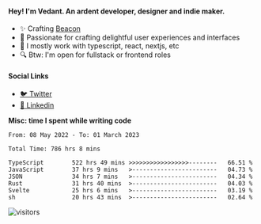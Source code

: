 #### Hey! I'm Vedant. An ardent developer, designer and indie maker.
- ✨ Crafting [Beacon](https://github.com/withbeacon/beacon)
- 💙 Passionate for crafting delightful user experiences and interfaces
- 🚀 I mostly work with typescript, react, nextjs, etc
- 🔍 Btw: I'm open for fullstack or frontend roles

#### Social Links
- [🐦 Twitter](https://twitter.com/vedantnn7)
- [💼 Linkedin](https://linkedin.com/in/vedant-nandwana)

**Misc: time I spent while writing code**
<!--START_SECTION:waka-->

```text
From: 08 May 2022 - To: 01 March 2023

Total Time: 786 hrs 8 mins

TypeScript        522 hrs 49 mins >>>>>>>>>>>>>>>>>--------   66.51 %
JavaScript        37 hrs 9 mins   >------------------------   04.73 %
JSON              34 hrs 7 mins   >------------------------   04.34 %
Rust              31 hrs 40 mins  >------------------------   04.03 %
Svelte            25 hrs 6 mins   >------------------------   03.19 %
sh                20 hrs 43 mins  >------------------------   02.64 %
```

<!--END_SECTION:waka-->


<!--START_SECTION:activity-->
![visitors](https://visitor-badge.laobi.icu/badge?page_id=vedantnn71.vedantnn71)
<!--END_SECTION:activity-->
